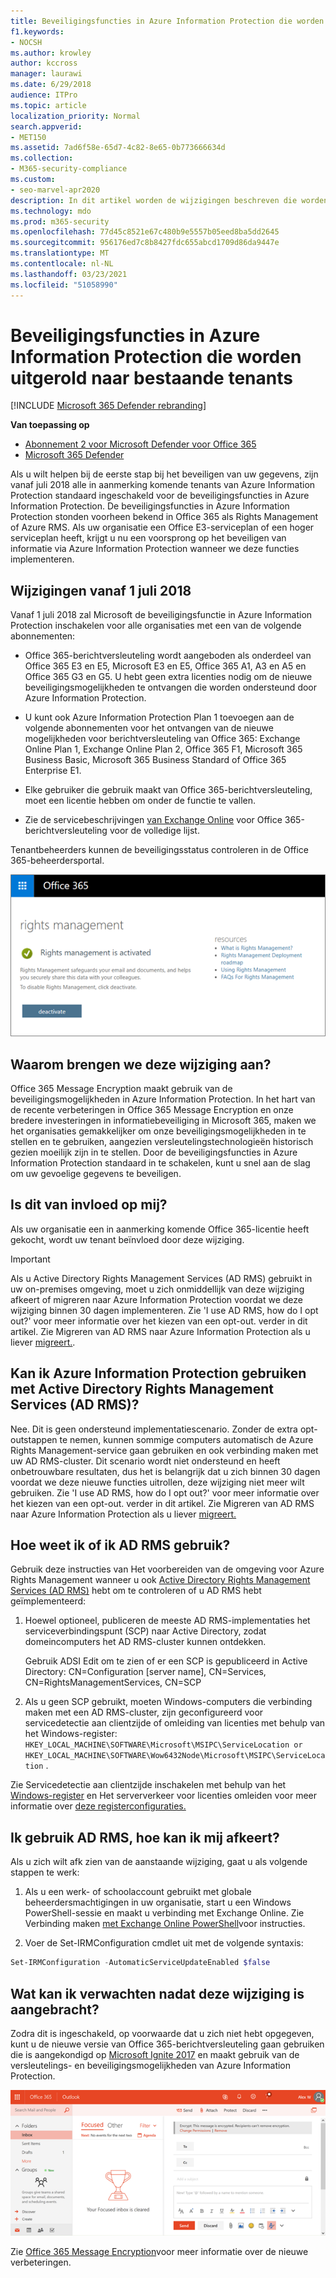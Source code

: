 ```yaml
---
title: Beveiligingsfuncties in Azure Information Protection die worden uitgerold naar bestaande tenants
f1.keywords:
- NOCSH
ms.author: krowley
author: kccross
manager: laurawi
ms.date: 6/29/2018
audience: ITPro
ms.topic: article
localization_priority: Normal
search.appverid:
- MET150
ms.assetid: 7ad6f58e-65d7-4c82-8e65-0b773666634d
ms.collection:
- M365-security-compliance
ms.custom:
- seo-marvel-apr2020
description: In dit artikel worden de wijzigingen beschreven die worden doorgevoerd in de beveiligingsfuncties in Azure Information Protection
ms.technology: mdo
ms.prod: m365-security
ms.openlocfilehash: 77d45c8521e67c480b9e5557b05eed8ba5dd2645
ms.sourcegitcommit: 956176ed7c8b8427fdc655abcd1709d86da9447e
ms.translationtype: MT
ms.contentlocale: nl-NL
ms.lasthandoff: 03/23/2021
ms.locfileid: "51058990"
---
```

# <a name="protection-features-in-azure-information-protection-rolling-out-to-existing-tenants"></a>Beveiligingsfuncties in Azure Information Protection die worden uitgerold naar bestaande tenants

[!INCLUDE [Microsoft 365 Defender rebranding](../includes/microsoft-defender-for-office.md)]

**Van toepassing op**
- [Abonnement 2 voor Microsoft Defender voor Office 365](defender-for-office-365.md)
- [Microsoft 365 Defender](../defender/microsoft-365-defender.md)

Als u wilt helpen bij de eerste stap bij het beveiligen van uw gegevens, zijn vanaf juli 2018 alle in aanmerking komende tenants van Azure Information Protection standaard ingeschakeld voor de beveiligingsfuncties in Azure Information Protection. De beveiligingsfuncties in Azure Information Protection stonden voorheen bekend in Office 365 als Rights Management of Azure RMS. Als uw organisatie een Office E3-serviceplan of een hoger serviceplan heeft, krijgt u nu een voorsprong op het beveiligen van informatie via Azure Information Protection wanneer we deze functies implementeren.

## <a name="changes-beginning-july-1-2018"></a>Wijzigingen vanaf 1 juli 2018

Vanaf 1 juli 2018 zal Microsoft de beveiligingsfunctie in Azure Information Protection inschakelen voor alle organisaties met een van de volgende abonnementen:

- Office 365-berichtversleuteling wordt aangeboden als onderdeel van Office 365 E3 en E5, Microsoft E3 en E5, Office 365 A1, A3 en A5 en Office 365 G3 en G5. U hebt geen extra licenties nodig om de nieuwe beveiligingsmogelijkheden te ontvangen die worden ondersteund door Azure Information Protection.

- U kunt ook Azure Information Protection Plan 1 toevoegen aan de volgende abonnementen voor het ontvangen van de nieuwe mogelijkheden voor berichtversleuteling van Office 365: Exchange Online Plan 1, Exchange Online Plan 2, Office 365 F1, Microsoft 365 Business Basic, Microsoft 365 Business Standard of Office 365 Enterprise E1.

- Elke gebruiker die gebruik maakt van Office 365-berichtversleuteling, moet een licentie hebben om onder de functie te vallen.

- Zie de servicebeschrijvingen [van Exchange Online](/office365/servicedescriptions/exchange-online-service-description/exchange-online-service-description) voor Office 365-berichtversleuteling voor de volledige lijst.

Tenantbeheerders kunnen de beveiligingsstatus controleren in de Office 365-beheerdersportal.

![Schermafbeelding waarin wordt laten zien dat rechtenbeheer in Office 365 is geactiveerd.](../../media/303453c8-e4a5-4875-b49f-e80c3eb7b91e.png)

## <a name="why-are-we-making-this-change"></a>Waarom brengen we deze wijziging aan?

Office 365 Message Encryption maakt gebruik van de beveiligingsmogelijkheden in Azure Information Protection. In het hart van de recente verbeteringen in Office 365 Message Encryption en onze bredere investeringen in informatiebeveiliging in Microsoft 365, maken we het organisaties gemakkelijker om onze beveiligingsmogelijkheden in te stellen en te gebruiken, aangezien versleutelingstechnologieën historisch gezien moeilijk zijn in te stellen. Door de beveiligingsfuncties in Azure Information Protection standaard in te schakelen, kunt u snel aan de slag om uw gevoelige gegevens te beveiligen.

## <a name="does-this-impact-me"></a>Is dit van invloed op mij?

Als uw organisatie een in aanmerking komende Office 365-licentie heeft gekocht, wordt uw tenant beïnvloed door deze wijziging.

> [!IMPORTANT]
> Als u Active Directory Rights Management Services (AD RMS) gebruikt in uw on-premises omgeving, moet u zich onmiddellijk van deze wijziging afkeert of migreren naar Azure Information Protection voordat we deze wijziging binnen 30 dagen implementeren. Zie 'I use AD RMS, how do I opt out?' voor meer informatie over het kiezen van een opt-out. verder in dit artikel. Zie Migreren van AD RMS naar Azure Information Protection als u liever [migreert.](/azure/information-protection/plan-design/migrate-from-ad-rms-to-azure-rms).

## <a name="can-i-use-azure-information-protection-with-active-directory-rights-management-services-ad-rms"></a>Kan ik Azure Information Protection gebruiken met Active Directory Rights Management Services (AD RMS)?

Nee. Dit is geen ondersteund implementatiescenario. Zonder de extra opt-outstappen te nemen, kunnen sommige computers automatisch de Azure Rights Management-service gaan gebruiken en ook verbinding maken met uw AD RMS-cluster. Dit scenario wordt niet ondersteund en heeft onbetrouwbare resultaten, dus het is belangrijk dat u zich binnen 30 dagen voordat we deze nieuwe functies uitrollen, deze wijziging niet meer wilt gebruiken. Zie 'I use AD RMS, how do I opt out?' voor meer informatie over het kiezen van een opt-out. verder in dit artikel. Zie Migreren van AD RMS naar Azure Information Protection als u liever [migreert.](/azure/information-protection/plan-design/migrate-from-ad-rms-to-azure-rms)

## <a name="how-do-i-know-if-im-using-ad-rms"></a>Hoe weet ik of ik AD RMS gebruik?

Gebruik deze instructies van Het voorbereiden van de omgeving voor Azure Rights Management wanneer u ook [Active Directory Rights Management Services (AD RMS)](/azure/information-protection/deploy-use/prepare-environment-adrms) hebt om te controleren of u AD RMS hebt geïmplementeerd:

1. Hoewel optioneel, publiceren de meeste AD RMS-implementaties het serviceverbindingspunt (SCP) naar Active Directory, zodat domeincomputers het AD RMS-cluster kunnen ontdekken.

   Gebruik ADSI Edit om te zien of er een SCP is gepubliceerd in Active Directory: CN=Configuration [server name], CN=Services, CN=RightsManagementServices, CN=SCP

2. Als u geen SCP gebruikt, moeten Windows-computers die verbinding maken met een AD RMS-cluster, zijn geconfigureerd voor servicedetectie aan clientzijde of omleiding van licenties met behulp van het Windows-register: `HKEY_LOCAL_MACHINE\SOFTWARE\Microsoft\MSIPC\ServiceLocation or HKEY_LOCAL_MACHINE\SOFTWARE\Wow6432Node\Microsoft\MSIPC\ServiceLocation` .

Zie Servicedetectie aan clientzijde inschakelen met behulp van het [Windows-register](/azure/information-protection/rms-client/client-deployment-notes#enabling-client-side-service-discovery-by-using-the-windows-registry) en Het serververkeer voor licenties omleiden voor meer informatie over [deze registerconfiguraties.](/azure/information-protection/rms-client/client-deployment-notes#redirecting-licensing-server-traffic)

## <a name="i-use-ad-rms-how-do-i-opt-out"></a>Ik gebruik AD RMS, hoe kan ik mij afkeert?

Als u zich wilt afk zien van de aanstaande wijziging, gaat u als volgende stappen te werk:

1. Als u een werk- of schoolaccount gebruikt met globale beheerdersmachtigingen in uw organisatie, start u een Windows PowerShell-sessie en maakt u verbinding met Exchange Online. Zie Verbinding maken [met Exchange Online PowerShell](/powershell/exchange/connect-to-exchange-online-powershell)voor instructies.

2. Voer de Set-IRMConfiguration cmdlet uit met de volgende syntaxis:

  ```powershell
  Set-IRMConfiguration -AutomaticServiceUpdateEnabled $false
  ```

## <a name="what-can-i-expect-after-this-change-has-been-made"></a>Wat kan ik verwachten nadat deze wijziging is aangebracht?

Zodra dit is ingeschakeld, op voorwaarde dat u zich niet hebt opgegeven, kunt u de nieuwe versie van Office 365-berichtversleuteling gaan gebruiken die is aangekondigd op [Microsoft Ignite 2017](https://techcommunity.microsoft.com/t5/Security-Privacy-and-Compliance/Email-Encryption-and-Rights-Protection/ba-p/110801) en maakt gebruik van de versleutelings- en beveiligingsmogelijkheden van Azure Information Protection.

![Schermafbeelding met een OME-beveiligd bericht in de webversie van Outlook.](../../media/599ca9e7-c05a-429e-ae8d-359f1291a3d8.png)

Zie [Office 365 Message Encryption](../../compliance/ome.md)voor meer informatie over de nieuwe verbeteringen.